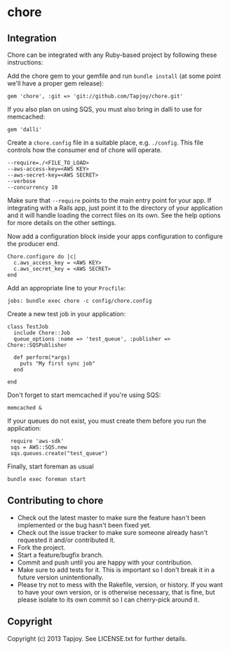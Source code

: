 # chore

## Integration

Chore can be integrated with any Ruby-based project by following these instructions:

Add the chore gem to your gemfile and run `bundle install` (at some point we'll have a proper gem release):

    gem 'chore', :git => 'git://github.com/Tapjoy/chore.git'

If you also plan on using SQS, you must also bring in dalli to use for memcached:

    gem 'dalli'

Create a `chore.config` file in a suitable place, e.g. `./config`. This file controls how the consumer end of chore will operate. 

    --require=./<FILE_TO_LOAD>
    --aws-access-key=<AWS KEY>
    --aws-secret-key=<AWS SECRET>
    --verbose
    --concurrency 10

Make sure that `--require` points to the main entry point for your app. If integrating with a Rails app, just point it to the directory of your application and it will handle loading the correct files on its own. See the help options for more details on the other settings.

Now add a configuration block inside your apps configuration to configure the producer end. 

    Chore.configure do |c|
      c.aws_access_key = <AWS KEY>
      c.aws_secret_key = <AWS SECRET>
    end

Add an appropriate line to your `Procfile`:

    jobs: bundle exec chore -c config/chore.config

Create a new test job in your application:

    class TestJob 
      include Chore::Job
      queue_options :name => 'test_queue', :publisher => Chore::SQSPublisher

      def perform(*args)
        puts "My first sync job"
      end

    end

Don't forget to start memcached if you're using SQS:

    memcached &


If your queues do not exist, you must create them before you run the application:

     require 'aws-sdk'
     sqs = AWS::SQS.new
     sqs.queues.create("test_queue")

Finally, start foreman as usual

    bundle exec foreman start

## Contributing to chore
 
* Check out the latest master to make sure the feature hasn't been implemented or the bug hasn't been fixed yet.
* Check out the issue tracker to make sure someone already hasn't requested it and/or contributed it.
* Fork the project.
* Start a feature/bugfix branch.
* Commit and push until you are happy with your contribution.
* Make sure to add tests for it. This is important so I don't break it in a future version unintentionally.
* Please try not to mess with the Rakefile, version, or history. If you want to have your own version, or is otherwise necessary, that is fine, but please isolate to its own commit so I can cherry-pick around it.

## Copyright

Copyright (c) 2013 Tapjoy. See LICENSE.txt for
further details.
